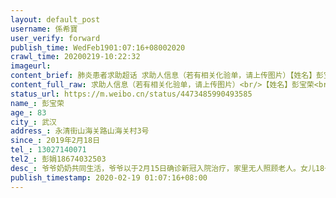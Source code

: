 ```yaml
---
layout: default_post
username: 係希寶
user_verify: forward
publish_time: WedFeb1901:07:16+08002020
crawl_time: 20200219-10:22:32
imageurl: 
content_brief: 肺炎患者求助超话 求助人信息（若有相关化验单，请上传图片）【姓名】彭宝荣【年龄】83【所在城市】武汉【所在小区、社区】永清街山海关路山海关村3号【患病时间】2019年2月18日【联系方式】13027140071【其他紧急联系人】彭娟18674032503【病情描述】爷爷奶奶共同生活，爷爷以于2月15日确 ...全文
content_full_raw: 求助人信息（若有相关化验单，请上传图片）<br/>【姓名】彭宝荣<br/>【年龄】83<br/>【所在城市】武汉<br/>【所在小区、社区】永清街山海关路山海关村3号<br/>【患病时间】2019年2月18日<br/>【联系方式】13027140071<br/>【其他紧急联系人】彭娟18674032503<br/>【病情描述】爷爷奶奶共同生活，爷爷以于2月15日确诊新冠入院治疗，家里无人照顾老人。女儿18号带奶奶到八医院拍片，确诊新冠肺炎。医院无床位，要求社区联系转院，社区无法安排转院，两次派人沟通家属带回家自行隔离，明天安排。医生明确表示奶奶病情严重，不能回家，社区人员不管不顾。最终在医院门店等到晚上12点依旧无人处理，只能自行回家，等待社区明天上班处理。
status_url: https://m.weibo.cn/status/4473485990493585
name_: 彭宝荣
age_: 83
city_: 武汉
address_: 永清街山海关路山海关村3号
since_: 2019年2月18日
tel_: 13027140071
tel2_: 彭娟18674032503
desc_: 爷爷奶奶共同生活，爷爷以于2月15日确诊新冠入院治疗，家里无人照顾老人。女儿18号带奶奶到八医院拍片，确诊新冠肺炎。医院无床位，要求社区联系转院，社区无法安排转院，两次派人沟通家属带回家自行隔离，明天安排。医生明确表示奶奶病情严重，不能回家，社区人员不管不顾。最终在医院门店等到晚上12点依旧无人处理，只能自行回家，等待社区明天上班处理。
publish_timestamp: 2020-02-19 01:07:16+08:00
---
```

